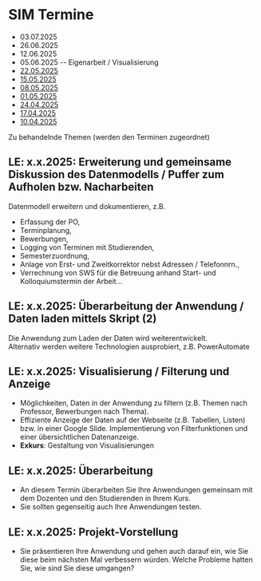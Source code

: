 # SIM Termine

* 03.07.2025
* 26.06.2025
* 12.06.2025
* 05.06.2025 -- Eigenarbeit / Visualisierung
* [22.05.2025](2025-05-22.MD)
* [15.05.2025](2025-05-15.MD)
* [08.05.2025](2025-05-08.MD)
* [01.05.2025](2025-05-01.MD)
* [24.04.2025](2025-04-24.MD)
* [17.04.2025](2025-04-17.MD)
* [10.04.2025](2025-04-10.MD)

Zu behandelnde Themen (werden den Terminen zugeordnet)

## **LE: x.x.2025**: Erweiterung und gemeinsame Diskussion des Datenmodells / Puffer zum Aufholen bzw. Nacharbeiten

Datenmodell erweitern und dokumentieren, z.B.  

* Erfassung der PO,  
* Terminplanung,  
* Bewerbungen,  
* Logging von Terminen mit Studierenden,  
* Semesterzuordnung,  
* Anlage von Erst- und Zweitkorrektor nebst Adressen / Telefonnrn.,
* Verrechnung von SWS für die Betreuung anhand Start- und Kolloquiumstermin der Arbeit...

## **LE: x.x.2025**: Überarbeitung der Anwendung / Daten laden mittels Skript (2)

Die Anwendung zum Laden der Daten wird weiterentwickelt.  
Alternativ werden weitere Technologien ausprobiert, z.B. PowerAutomate

## **LE: x.x.2025**: Visualisierung / Filterung und Anzeige

* Möglichkeiten, Daten in der Anwendung zu filtern (z.B. Themen nach Professor, Bewerbungen nach Thema).
* Effiziente Anzeige der Daten auf der Webseite (z.B. Tabellen, Listen) bzw. in einer Google Slide. Implementierung von Filterfunktionen und einer übersichtlichen Datenanzeige.
* **Exkurs**: Gestaltung von Visualisierungen

## **LE: x.x.2025**: Überarbeitung

* An diesem Termin überarbeiten Sie Ihre Anwendungen gemeinsam mit dem Dozenten und den Studierenden in Ihrem Kurs.  
* Sie sollten gegenseitig auch Ihre Anwendungen testen.

## **LE: x.x.2025**: Projekt-Vorstellung  

* Sie präsentieren Ihre Anwendung und gehen auch darauf ein, wie Sie diese beim nächsten Mal verbessern würden. Welche Probleme hatten Sie, wie sind Sie diese umgangen?  
